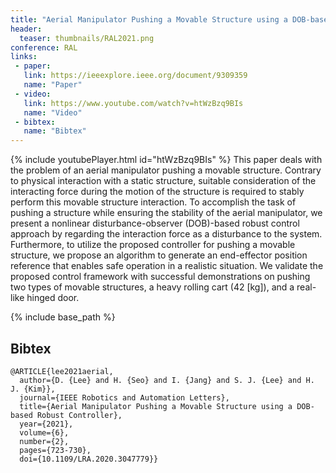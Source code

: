 ```yaml
---
title: "Aerial Manipulator Pushing a Movable Structure using a DOB-based Robust Controller<br> [IEEE ICRA 2021 Best Paper Award on Unmanned Aerial Vehicles]"
header:
  teaser: thumbnails/RAL2021.png
conference: RAL
links: 
 - paper: 
   link: https://ieeexplore.ieee.org/document/9309359
   name: "Paper"
 - video: 
   link: https://www.youtube.com/watch?v=htWzBzq9BIs
   name: "Video"
 - bibtex: 
   name: "Bibtex"
---
```

{% include youtubePlayer.html id="htWzBzq9BIs" %}
This paper deals with the problem of an aerial manipulator pushing a movable structure. Contrary to physical interaction with a static structure, suitable consideration of the interacting force during the motion of the structure is required to stably perform this movable structure interaction. To accomplish the task of pushing a structure while ensuring the stability of the aerial manipulator, we present a nonlinear disturbance-observer (DOB)-based robust control approach by regarding the interaction force as a disturbance to the system. Furthermore, to utilize the proposed controller for pushing a movable structure, we propose an algorithm to generate an end-effector position reference that enables safe operation in a realistic situation. We validate the proposed control framework with successful demonstrations on pushing two types of movable structures, a heavy rolling cart (42 [kg]), and a real-like hinged door.

{% include base_path %}

## Bibtex <a id="bibtex"></a>
```
@ARTICLE{lee2021aerial,
  author={D. {Lee} and H. {Seo} and I. {Jang} and S. J. {Lee} and H. J. {Kim}},
  journal={IEEE Robotics and Automation Letters}, 
  title={Aerial Manipulator Pushing a Movable Structure using a DOB-based Robust Controller}, 
  year={2021},
  volume={6},
  number={2},
  pages={723-730},
  doi={10.1109/LRA.2020.3047779}}
```




